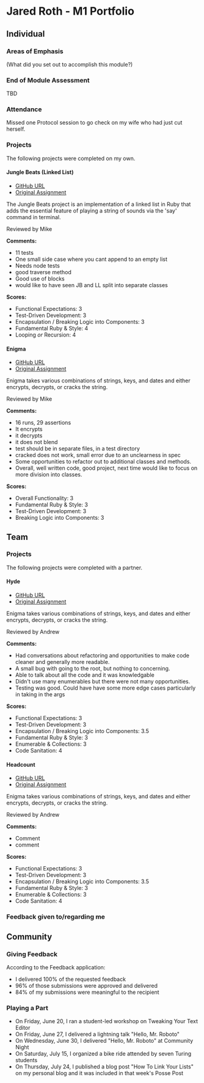 # Jared Roth - M1 Portfolio

## Individual

### Areas of Emphasis

(What did you set out to accomplish this module?)

### End of Module Assessment

TBD

### Attendance

Missed one Protocol session to go check on my wife who had just cut herself.

### Projects

The following projects were completed on my own.

#### Jungle Beats (Linked List)

* [GitHub URL](http://github.com/JaredRoth/jungle-beats.git)
* [Original Assignment](http://github.com/turingschool/curriculum/blob/master/source/projects/jungle_beat.markdown)

The Jungle Beats project is an implementation of a linked list in Ruby that adds the essential feature of playing a string of sounds via the 'say' command in terminal.

Reviewed by Mike

__Comments:__

* 11 tests
* One small side case where you cant append to an empty list
* Needs node tests
* good traverse method
* Good use of blocks
* would like to have seen JB and LL split into separate classes

__Scores:__

* Functional Expectations: 3
* Test-Driven Development: 3
* Encapsulation / Breaking Logic into Components: 3
* Fundamental Ruby & Style: 4
* Looping *or* Recursion: 4

#### Enigma

* [GitHub URL](http://github.com/JaredRoth/enigma.git)
* [Original Assignment](http://github.com/turingschool/curriculum/blob/master/source/projects/enigma.markdown)

Enigma takes various combinations of strings, keys, and dates and either encrypts, decrypts, or cracks the string.

Reviewed by Mike

__Comments:__

* 16 runs, 29 assertions
* It encrypts
* it decrypts
* it does not blend
* test should be in separate files, in a test directory
* cracked does not work, small error due to an unclearness in spec
* Some opportunities to refactor out to additional classes and methods.
* Overall, well written code, good project, next time would like to focus on more division into classes.

__Scores:__

* Overall Functionality: 3
* Fundamental Ruby & Style: 3
* Test-Driven Development: 3
* Breaking Logic into Components: 3

## Team

### Projects

The following projects were completed with a partner.

#### Hyde

* [GitHub URL](http://github.com/JaredRoth/hyde.git)
* [Original Assignment](http://github.com/turingschool/curriculum/blob/master/source/projects/hyde/index.markdown)

Enigma takes various combinations of strings, keys, and dates and either encrypts, decrypts, or cracks the string.

Reviewed by Andrew

__Comments:__

* Had conversations about refactoring and opportunities to make code cleaner and generally more readable.
* A small bug with going to the root, but nothing to concerning.
* Able to talk about all the code and it was knowledgable
* Didn't use many enumerables but there were not many opportunities.
* Testing was good. Could have have some more edge cases particularly in taking in the args

__Scores:__

* Functional Expectations: 3
* Test-Driven Development: 3
* Encapsulation / Breaking Logic into Components: 3.5
* Fundamental Ruby & Style: 3
* Enumerable & Collections: 3
* Code Sanitation: 4

#### Headcount

* [GitHub URL]()
* [Original Assignment]()

Enigma takes various combinations of strings, keys, and dates and either encrypts, decrypts, or cracks the string.

Reviewed by Andrew

__Comments:__

* Comment
* comment

__Scores:__

* Functional Expectations: 3
* Test-Driven Development: 3
* Encapsulation / Breaking Logic into Components: 3.5
* Fundamental Ruby & Style: 3
* Enumerable & Collections: 3
* Code Sanitation: 4

### Feedback given to/regarding me

## Community

### Giving Feedback

According to the Feedback application:

* I delivered 100% of the requested feedback
* 96% of those submissions were approved and delivered
* 84% of my submissions were meaningful to the recipient

### Playing a Part

* On Friday, June 20, I ran a student-led workshop on Tweaking Your Text Editor
* On Friday, June 27, I delivered a lightning talk "Hello, Mr. Roboto"
* On Wednesday, June 30, I delivered "Hello, Mr. Roboto" at Community Night
* On Saturday, July 15, I organized a bike ride attended by seven Turing students
* On Thursday, July 24, I published a blog post "How To Link Your Lists" on my
personal blog and it was included in that week's Posse Post
